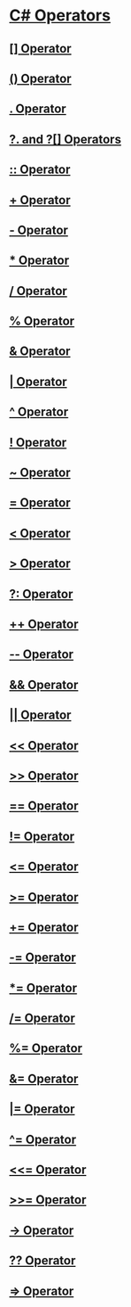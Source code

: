 # [C# Operators](index.md)
## [[] Operator](index-operator.md)
## [() Operator](invocation-operator.md)
## [. Operator](member-access-operator.md)
## [?. and ?[] Operators](null-conditional-operators.md)
## [:: Operator](namespace-alias-qualifer.md)
## [+ Operator](addition-operator.md)
## [- Operator](subtraction-operator.md)
## [* Operator](multiplication-operator.md)
## [/ Operator](division-operator.md)
## [% Operator](modulus-operator.md)
## [& Operator](and-operator.md)
## [| Operator](or-operator.md)
## [^ Operator](xor-operator.md)
## [! Operator](logical-negation-operator.md)
## [~ Operator](bitwise-complement-operator.md)
## [= Operator](assignment-operator.md)
## [< Operator](less-than-operator.md)
## [> Operator](greater-than-operator.md)
## [?: Operator](conditional-operator.md)
## [++ Operator](increment-operator.md)
## [-- Operator](decrement-operator.md)
## [&& Operator](conditional-and-operator.md)
## [|| Operator](conditional-or-operator.md)
## [<< Operator](left-shift-operator.md)
## [>> Operator](right-shift-operator.md)
## [== Operator](equality-comparison-operator.md)
## [!= Operator](not-equal-operator.md)
## [<= Operator](less-than-equal-operator.md)
## [>= Operator](greater-than-equal-operator.md)
## [+= Operator](addition-assignment-operator.md)
## [-= Operator](subtraction-assignment-operator.md)
## [*= Operator](multiplication-assignment-operator.md)
## [/= Operator](division-assignment-operator.md)
## [%= Operator](modulus-assignment-operator.md)
## [&= Operator](and-assignment-operator.md)
## [|= Operator](or-assignment-operator.md)
## [^= Operator](xor-assignment-operator.md)
## [<<= Operator](left-shift-assignment-operator.md)
## [>>= Operator](right-shift-assignment-operator.md)
## [-> Operator](dereference-operator.md)
## [?? Operator](null-conditional-operator.md)
## [=> Operator](lambda-operator.md)
